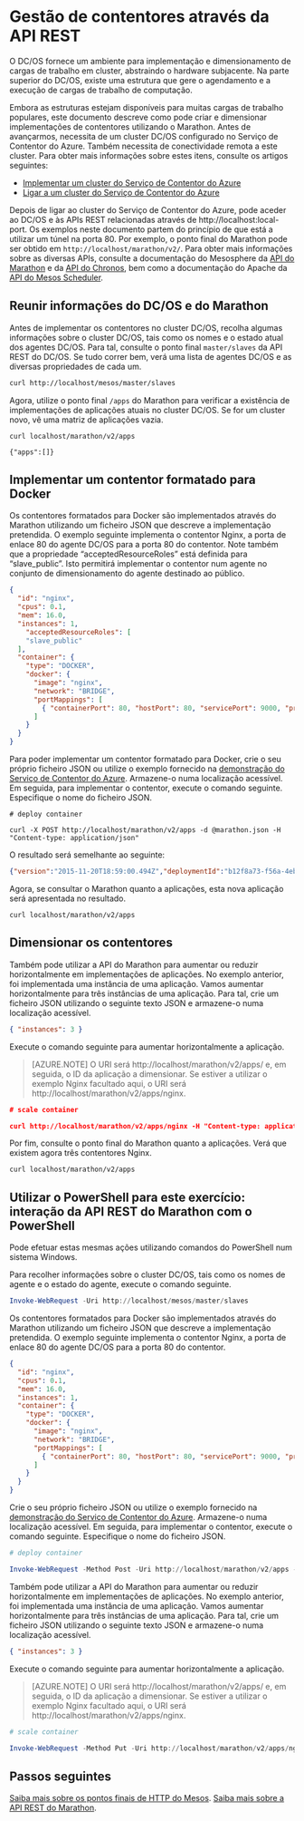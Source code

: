 <properties
   pageTitle="Gestão de contentores do Serviço de Contentor do Azure através da API REST | Microsoft Azure"
   description="Implemente contentores num cluster Mesos do Serviço de Contentor do Azure utilizando a API REST do Marathon."
   services="container-service"
   documentationCenter=""
   authors="neilpeterson"
   manager="timlt"
   editor=""
   tags="acs, azure-container-service"
   keywords="Docker, Containers, Micro-services, Mesos, Azure"/>

<tags
   ms.service="container-service"
   ms.devlang="na"
   ms.topic="get-started-article"
   ms.tgt_pltfrm="na"
   ms.workload="na"
   ms.date="02/16/2016"
   ms.author="nepeters"/>

# Gestão de contentores através da API REST

O DC/OS fornece um ambiente para implementação e dimensionamento de cargas de trabalho em cluster, abstraindo o hardware subjacente. Na parte superior do DC/OS, existe uma estrutura que gere o agendamento e a execução de cargas de trabalho de computação.

Embora as estruturas estejam disponíveis para muitas cargas de trabalho populares, este documento descreve como pode criar e dimensionar implementações de contentores utilizando o Marathon. Antes de avançarmos, necessita de um cluster DC/OS configurado no Serviço de Contentor do Azure. Também necessita de conectividade remota a este cluster. Para obter mais informações sobre estes itens, consulte os artigos seguintes:

- [Implementar um cluster do Serviço de Contentor do Azure](container-service-deployment.md)
- [Ligar a um cluster do Serviço de Contentor do Azure](container-service-connect.md)

Depois de ligar ao cluster do Serviço de Contentor do Azure, pode aceder ao DC/OS e às APIs REST relacionadas através de http://localhost:local-port. Os exemplos neste documento partem do princípio de que está a utilizar um túnel na porta 80. Por exemplo, o ponto final do Marathon pode ser obtido em `http://localhost/marathon/v2/`. Para obter mais informações sobre as diversas APIs, consulte a documentação do Mesosphere da [API do Marathon](https://mesosphere.github.io/marathon/docs/rest-api.html) e da [API do Chronos](https://mesos.github.io/chronos/docs/api.html), bem como a documentação do Apache da [API do Mesos Scheduler](http://mesos.apache.org/documentation/latest/scheduler-http-api/).

## Reunir informações do DC/OS e do Marathon

Antes de implementar os contentores no cluster DC/OS, recolha algumas informações sobre o cluster DC/OS, tais como os nomes e o estado atual dos agentes DC/OS. Para tal, consulte o ponto final `master/slaves` da API REST do DC/OS. Se tudo correr bem, verá uma lista de agentes DC/OS e as diversas propriedades de cada um.

```bash
curl http://localhost/mesos/master/slaves
```

Agora, utilize o ponto final `/apps` do Marathon para verificar a existência de implementações de aplicações atuais no cluster DC/OS. Se for um cluster novo, vê uma matriz de aplicações vazia.

```
curl localhost/marathon/v2/apps

{"apps":[]}
```

## Implementar um contentor formatado para Docker

Os contentores formatados para Docker são implementados através do Marathon utilizando um ficheiro JSON que descreve a implementação pretendida. O exemplo seguinte implementa o contentor Nginx, a porta de enlace 80 do agente DC/OS para a porta 80 do contentor. Note também que a propriedade “acceptedResourceRoles” está definida para “slave_public”. Isto permitirá implementar o contentor num agente no conjunto de dimensionamento do agente destinado ao público.

```json
{
  "id": "nginx",
  "cpus": 0.1,
  "mem": 16.0,
  "instances": 1,
    "acceptedResourceRoles": [
    "slave_public"
  ],
  "container": {
    "type": "DOCKER",
    "docker": {
      "image": "nginx",
      "network": "BRIDGE",
      "portMappings": [
        { "containerPort": 80, "hostPort": 80, "servicePort": 9000, "protocol": "tcp" }
      ]
    }
  }
}
```

Para poder implementar um contentor formatado para Docker, crie o seu próprio ficheiro JSON ou utilize o exemplo fornecido na [demonstração do Serviço de Contentor do Azure](https://raw.githubusercontent.com/rgardler/AzureDevTestDeploy/master/marathon/marathon.json). Armazene-o numa localização acessível. Em seguida, para implementar o contentor, execute o comando seguinte. Especifique o nome do ficheiro JSON.

```
# deploy container

curl -X POST http://localhost/marathon/v2/apps -d @marathon.json -H "Content-type: application/json"
```

O resultado será semelhante ao seguinte:

```json
{"version":"2015-11-20T18:59:00.494Z","deploymentId":"b12f8a73-f56a-4eb1-9375-4ac026d6cdec"}
```

Agora, se consultar o Marathon quanto a aplicações, esta nova aplicação será apresentada no resultado.

```
curl localhost/marathon/v2/apps
```

## Dimensionar os contentores

Também pode utilizar a API do Marathon para aumentar ou reduzir horizontalmente em implementações de aplicações. No exemplo anterior, foi implementada uma instância de uma aplicação. Vamos aumentar horizontalmente para três instâncias de uma aplicação. Para tal, crie um ficheiro JSON utilizando o seguinte texto JSON e armazene-o numa localização acessível.

```json
{ "instances": 3 }
```

Execute o comando seguinte para aumentar horizontalmente a aplicação.

>[AZURE.NOTE] O URI será http://localhost/marathon/v2/apps/ e, em seguida, o ID da aplicação a dimensionar. Se estiver a utilizar o exemplo Nginx facultado aqui, o URI será http://localhost/marathon/v2/apps/nginx.

```json
# scale container

curl http://localhost/marathon/v2/apps/nginx -H "Content-type: application/json" -X PUT -d @scale.json
```

Por fim, consulte o ponto final do Marathon quanto a aplicações. Verá que existem agora três contentores Nginx.

```
curl localhost/marathon/v2/apps
```

## Utilizar o PowerShell para este exercício: interação da API REST do Marathon com o PowerShell

Pode efetuar estas mesmas ações utilizando comandos do PowerShell num sistema Windows.

Para recolher informações sobre o cluster DC/OS, tais como os nomes de agente e o estado do agente, execute o comando seguinte.

```powershell
Invoke-WebRequest -Uri http://localhost/mesos/master/slaves
```

Os contentores formatados para Docker são implementados através do Marathon utilizando um ficheiro JSON que descreve a implementação pretendida. O exemplo seguinte implementa o contentor Nginx, a porta de enlace 80 do agente DC/OS para a porta 80 do contentor.

```json
{
  "id": "nginx",
  "cpus": 0.1,
  "mem": 16.0,
  "instances": 1,
  "container": {
    "type": "DOCKER",
    "docker": {
      "image": "nginx",
      "network": "BRIDGE",
      "portMappings": [
        { "containerPort": 80, "hostPort": 80, "servicePort": 9000, "protocol": "tcp" }
      ]
    }
  }
}
```

Crie o seu próprio ficheiro JSON ou utilize o exemplo fornecido na [demonstração do Serviço de Contentor do Azure](https://raw.githubusercontent.com/rgardler/AzureDevTestDeploy/master/marathon/marathon.json). Armazene-o numa localização acessível. Em seguida, para implementar o contentor, execute o comando seguinte. Especifique o nome do ficheiro JSON.

```powershell
# deploy container

Invoke-WebRequest -Method Post -Uri http://localhost/marathon/v2/apps -ContentType application/json -InFile 'c:\marathon.json'
```

Também pode utilizar a API do Marathon para aumentar ou reduzir horizontalmente em implementações de aplicações. No exemplo anterior, foi implementada uma instância de uma aplicação. Vamos aumentar horizontalmente para três instâncias de uma aplicação. Para tal, crie um ficheiro JSON utilizando o seguinte texto JSON e armazene-o numa localização acessível.

```json
{ "instances": 3 }
```

Execute o comando seguinte para aumentar horizontalmente a aplicação.

> [AZURE.NOTE] O URI será http://localhost/marathon/v2/apps/ e, em seguida, o ID da aplicação a dimensionar. Se estiver a utilizar o exemplo Nginx facultado aqui, o URI será http://localhost/marathon/v2/apps/nginx.

```powershell
# scale container

Invoke-WebRequest -Method Put -Uri http://localhost/marathon/v2/apps/nginx -ContentType application/json -InFile 'c:\scale.json'
```

## Passos seguintes

[Saiba mais sobre os pontos finais de HTTP do Mesos]( http://mesos.apache.org/documentation/latest/endpoints/).
[Saiba mais sobre a API REST do Marathon]( https://mesosphere.github.io/marathon/docs/rest-api.html).






<!--HONumber=Jun16_HO2-->


